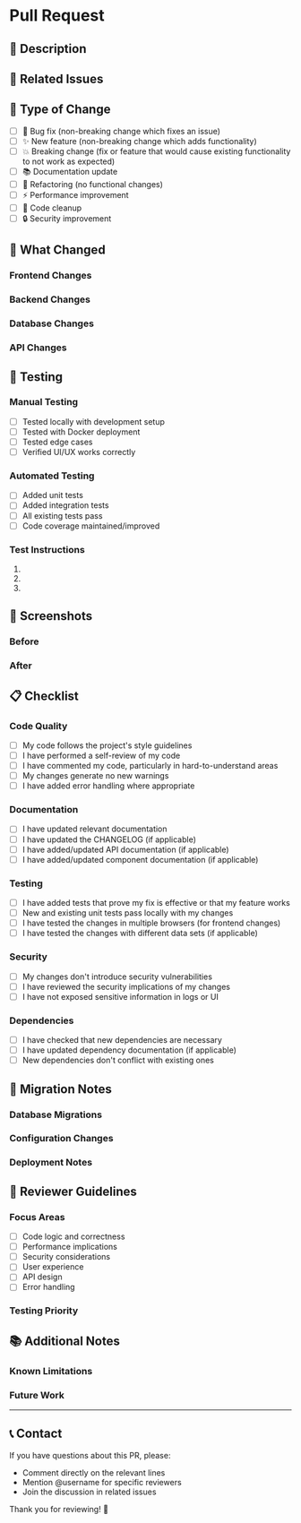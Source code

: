 # Pull Request

## 📝 Description

<!-- Provide a brief description of the changes in this PR -->

## 🔗 Related Issues

<!-- Link any related issues using "Fixes #123" or "Relates to #123" -->

## 🧪 Type of Change

<!-- Mark the relevant option with an "x" -->

- [ ] 🐛 Bug fix (non-breaking change which fixes an issue)
- [ ] ✨ New feature (non-breaking change which adds functionality)
- [ ] 💥 Breaking change (fix or feature that would cause existing functionality to not work as expected)
- [ ] 📚 Documentation update
- [ ] 🔧 Refactoring (no functional changes)
- [ ] ⚡ Performance improvement
- [ ] 🧹 Code cleanup
- [ ] 🔒 Security improvement

## 🎯 What Changed

<!-- Describe the changes made in detail -->

### Frontend Changes
<!-- If applicable, describe frontend changes -->

### Backend Changes
<!-- If applicable, describe backend changes -->

### Database Changes
<!-- If applicable, describe any database schema changes -->

### API Changes
<!-- If applicable, describe any API changes -->

## 🧪 Testing

<!-- Describe the tests you ran and/or added -->

### Manual Testing
- [ ] Tested locally with development setup
- [ ] Tested with Docker deployment
- [ ] Tested edge cases
- [ ] Verified UI/UX works correctly

### Automated Testing
- [ ] Added unit tests
- [ ] Added integration tests
- [ ] All existing tests pass
- [ ] Code coverage maintained/improved

### Test Instructions
<!-- Provide step-by-step instructions for reviewers to test the changes -->

1. 
2. 
3. 

## 📸 Screenshots

<!-- If applicable, add screenshots to help explain your changes -->

### Before
<!-- Screenshot of before state (if applicable) -->

### After
<!-- Screenshot of after state (if applicable) -->

## 📋 Checklist

<!-- Mark completed items with an "x" -->

### Code Quality
- [ ] My code follows the project's style guidelines
- [ ] I have performed a self-review of my code
- [ ] I have commented my code, particularly in hard-to-understand areas
- [ ] My changes generate no new warnings
- [ ] I have added error handling where appropriate

### Documentation
- [ ] I have updated relevant documentation
- [ ] I have updated the CHANGELOG (if applicable)
- [ ] I have added/updated API documentation (if applicable)
- [ ] I have added/updated component documentation (if applicable)

### Testing
- [ ] I have added tests that prove my fix is effective or that my feature works
- [ ] New and existing unit tests pass locally with my changes
- [ ] I have tested the changes in multiple browsers (for frontend changes)
- [ ] I have tested the changes with different data sets (if applicable)

### Security
- [ ] My changes don't introduce security vulnerabilities
- [ ] I have reviewed the security implications of my changes
- [ ] I have not exposed sensitive information in logs or UI

### Dependencies
- [ ] I have checked that new dependencies are necessary
- [ ] I have updated dependency documentation (if applicable)
- [ ] New dependencies don't conflict with existing ones

## 🔄 Migration Notes

<!-- If this PR requires migration steps, database changes, or configuration updates -->

### Database Migrations
<!-- List any database migrations needed -->

### Configuration Changes
<!-- List any configuration changes needed -->

### Deployment Notes
<!-- Any special deployment considerations -->

## 🤔 Reviewer Guidelines

<!-- Help reviewers understand what to focus on -->

### Focus Areas
- [ ] Code logic and correctness
- [ ] Performance implications
- [ ] Security considerations
- [ ] User experience
- [ ] API design
- [ ] Error handling

### Testing Priority
<!-- What should reviewers test most thoroughly? -->

## 📚 Additional Notes

<!-- Add any additional notes, context, or concerns -->

### Known Limitations
<!-- Any known limitations or future improvements needed -->

### Future Work
<!-- Related work that could be done in future PRs -->

---

## 📞 Contact

If you have questions about this PR, please:
- Comment directly on the relevant lines
- Mention @username for specific reviewers
- Join the discussion in related issues

Thank you for reviewing! 🙏 